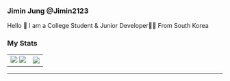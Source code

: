 ### Jimin Jung @Jimin2123

Hello 👋 I am a College Student & Junior Developer🧑‍💻 From South Korea


### My Stats
<table>
  <tr>
    <td>
        <img src="https://github-readme-stats.vercel.app/api?username=jimin2123&show_icons=true&theme=tokyonight" />
        <img src="https://grs.quantumly.dev/api/?username=jimin2123&show_icons=true&title_color=4F8CC9&text_color=9f9f9f&bg_color=00000000&hide_border=true&icon_color=4F8CC9&hide_title=true&count_private=true" />
    </td>
    <td>
      <img src="https://github-readme-stats.vercel.app/api/wakatime?username=Dev_jimin&layout=compact&title_color=4F8CC9&text_color=9f9f9f&bg_color=00000000&hide_border=true&icon_color=4F8CC9&custom_title=Weekly%20Development"/>
    </td>
  </tr>
</table>

<hr/>

<div align="center">

